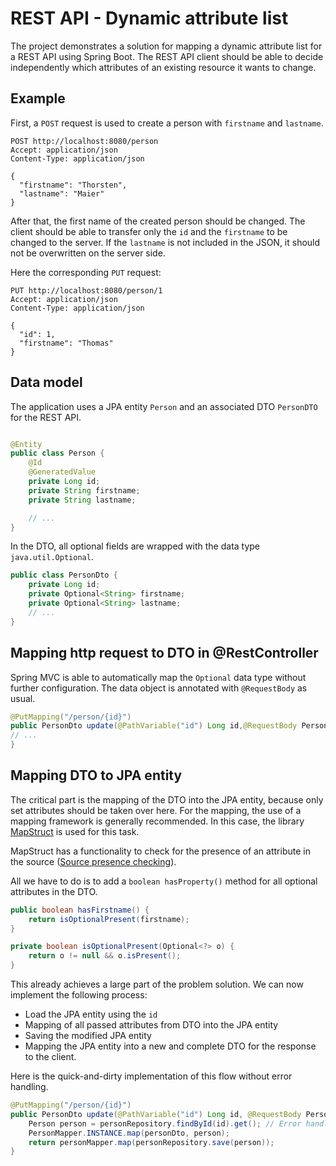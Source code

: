 # REST API - Dynamic attribute list

The project demonstrates a solution for mapping a dynamic attribute list for a REST API using Spring Boot. The REST API
client should be able to decide independently which attributes of an existing resource it wants to change.

## Example

First, a `POST` request is used to create a person with `firstname` and `lastname`.

```
POST http://localhost:8080/person
Accept: application/json
Content-Type: application/json

{
  "firstname": "Thorsten",
  "lastname": "Maier"
}
```

After that, the first name of the created person should be changed. The client should be able to transfer only the `id`
and the
`firstname` to be changed to the server. If the `lastname` is not included in the JSON, it should not be overwritten on
the server side.

Here the corresponding `PUT` request:

```
PUT http://localhost:8080/person/1
Accept: application/json
Content-Type: application/json

{
  "id": 1,
  "firstname": "Thomas"
}
```

## Data model

The application uses a JPA entity `Person` and an associated DTO `PersonDTO` for the REST API.

```java

@Entity
public class Person {
    @Id
    @GeneratedValue
    private Long id;
    private String firstname;
    private String lastname;

    // ...
}
```

In the DTO, all optional fields are wrapped with the data type `java.util.Optional`.

```java
public class PersonDto {
    private Long id;
    private Optional<String> firstname;
    private Optional<String> lastname;
    // ...
}
```

## Mapping http request to DTO in @RestController

Spring MVC is able to automatically map the `Optional` data type without further configuration. The data object is
annotated with `@RequestBody` as usual.

```java
@PutMapping("/person/{id}")
public PersonDto update(@PathVariable("id") Long id,@RequestBody PersonDto personDto) {
// ...
}
```

## Mapping DTO to JPA entity

The critical part is the mapping of the DTO into the JPA entity, because only set attributes should be taken over
here. For the mapping, the use of a mapping framework is generally recommended. In this case, the library 
[MapStruct](https://mapstruct.org/) is used for this task.

MapStruct has a functionality to check for the presence of an attribute in the source 
([Source presence checking](https://mapstruct.org/documentation/stable/reference/html/#source-presence-check)).

All we have to do is to add a `boolean hasProperty()` method for all optional attributes in the DTO.

```java
public boolean hasFirstname() {
    return isOptionalPresent(firstname);
}

private boolean isOptionalPresent(Optional<?> o) {
    return o != null && o.isPresent();
}
```

This already achieves a large part of the problem solution. We can now implement the following process:

* Load the JPA entity using the `id`
* Mapping of all passed attributes from DTO into the JPA entity
* Saving the modified JPA entity
* Mapping the JPA entity into a new and complete DTO for the response to the client.

Here is the quick-and-dirty implementation of this flow without error handling.

```java
@PutMapping("/person/{id}")
public PersonDto update(@PathVariable("id") Long id, @RequestBody PersonDto personDto) {
    Person person = personRepository.findById(id).get(); // Error handling is missing
    PersonMapper.INSTANCE.map(personDto, person);
    return personMapper.map(personRepository.save(person));
}
```